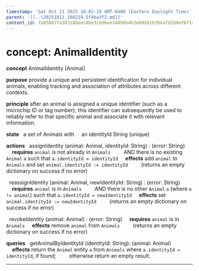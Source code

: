 ```yaml
---
timestamp: 'Sat Oct 11 2025 18:02:19 GMT-0400 (Eastern Daylight Time)'
parent: '[[..\20251011_180219.5f4ba3f2.md]]'
content_id: 7a058077a30318beec8be3cbd6ee14096b4b3eb9d91b39ea7d1b9ef671a03abf
---
```


# concept: AnimalIdentity

**concept** AnimalIdentity \[Animal]

**purpose** provide a unique and persistent identification for individual animals, enabling tracking and association of attributes across different contexts.

**principle** after an animal is assigned a unique identifier (such as a microchip ID or tag number), this identifier can subsequently be used to reliably refer to that specific animal and associate it with relevant information.

**state**
  a set of Animals with
    an identityId String (unique)

**actions**
  assignIdentity (animal: Animal, identityId: String) : (error: String)
    **requires** `animal` is not already in `Animals`
        AND there is no existing `Animal` `a` such that `a.identityId = identityId`
    **effects** add `animal` to `Animals` and set `animal.identityId := identityId`
        (returns an empty dictionary on success if no error)

  reassignIdentity (animal: Animal, newIdentityId: String) : (error: String)
    **requires** `animal` is in `Animals`
        AND there is no other `Animal` `a` (where `a != animal`) such that `a.identityId = newIdentityId`
    **effects** set `animal.identityId := newIdentityId`
        (returns an empty dictionary on success if no error)

  revokeIdentity (animal: Animal) : (error: String)
    **requires** `animal` is in `Animals`
    **effects** remove `animal` from `Animals`
        (returns an empty dictionary on success if no error)

**queries**
  getAnimalByIdentityId (identityId: String): (animal: Animal)
    **effects** return the `Animal` entity `a` from `Animals` where `a.identityId = identityId`, if found;
        otherwise return an empty result.

***
